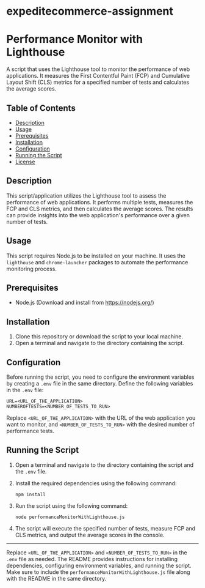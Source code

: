# expeditecommerce-assignment
# Performance Monitor with Lighthouse

A script that uses the Lighthouse tool to monitor the performance of web applications. It measures the First Contentful Paint (FCP) and Cumulative Layout Shift (CLS) metrics for a specified number of tests and calculates the average scores.

## Table of Contents

- [Description](#description)
- [Usage](#usage)
- [Prerequisites](#prerequisites)
- [Installation](#installation)
- [Configuration](#configuration)
- [Running the Script](#running-the-script)
- [License](#license)

## Description

This script/application utilizes the Lighthouse tool to assess the performance of web applications. It performs multiple tests, measures the FCP and CLS metrics, and then calculates the average scores. The results can provide insights into the web application's performance over a given number of tests.

## Usage

This script requires Node.js to be installed on your machine. It uses the `lighthouse` and `chrome-launcher` packages to automate the performance monitoring process.

## Prerequisites

- Node.js (Download and install from https://nodejs.org/)

## Installation

1. Clone this repository or download the script to your local machine.
2. Open a terminal and navigate to the directory containing the script.

## Configuration

Before running the script, you need to configure the environment variables by creating a `.env` file in the same directory. Define the following variables in the `.env` file:

```
URL=<URL_OF_THE_APPLICATION>
NUMBEROFTESTS=<NUMBER_OF_TESTS_TO_RUN>
```

Replace `<URL_OF_THE_APPLICATION>` with the URL of the web application you want to monitor, and `<NUMBER_OF_TESTS_TO_RUN>` with the desired number of performance tests.

## Running the Script

1. Open a terminal and navigate to the directory containing the script and the `.env` file.
2. Install the required dependencies using the following command:

   ```
   npm install
   ```

3. Run the script using the following command:

   ```
   node performanceMonitorWithLighthouse.js
   ```

4. The script will execute the specified number of tests, measure FCP and CLS metrics, and output the average scores in the console.

---

Replace `<URL_OF_THE_APPLICATION>` and `<NUMBER_OF_TESTS_TO_RUN>` in the `.env` file as needed. The README provides instructions for installing dependencies, configuring environment variables, and running the script. Make sure to include the `performanceMonitorWithLighthouse.js` file along with the README in the same directory.
